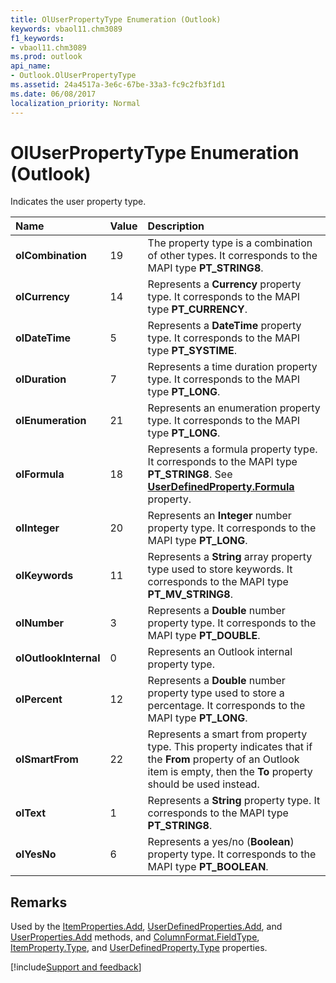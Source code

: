 ```yaml
---
title: OlUserPropertyType Enumeration (Outlook)
keywords: vbaol11.chm3089
f1_keywords:
- vbaol11.chm3089
ms.prod: outlook
api_name:
- Outlook.OlUserPropertyType
ms.assetid: 24a4517a-3e6c-67be-33a3-fc9c2fb3f1d1
ms.date: 06/08/2017
localization_priority: Normal
---
```



# OlUserPropertyType Enumeration (Outlook)

Indicates the user property type.



|Name|Value|Description|
|:-----|:-----|:-----|
| **olCombination**|19|The property type is a combination of other types. It corresponds to the MAPI type  **PT_STRING8**.|
| **olCurrency**|14|Represents a  **Currency** property type. It corresponds to the MAPI type **PT_CURRENCY**.|
| **olDateTime**|5|Represents a  **DateTime** property type. It corresponds to the MAPI type **PT_SYSTIME**.|
| **olDuration**|7|Represents a time duration property type. It corresponds to the MAPI type  **PT_LONG**.|
| **olEnumeration**|21|Represents an enumeration property type. It corresponds to the MAPI type  **PT_LONG**.|
| **olFormula**|18|Represents a formula property type. It corresponds to the MAPI type  **PT_STRING8**. See  **[UserDefinedProperty.Formula](Outlook.UserDefinedProperty.Formula.md)** property.|
| **olInteger**|20|Represents an  **Integer** number property type. It corresponds to the MAPI type **PT_LONG**.|
| **olKeywords**|11|Represents a  **String** array property type used to store keywords. It corresponds to the MAPI type **PT_MV_STRING8**.|
| **olNumber**|3|Represents a  **Double** number property type. It corresponds to the MAPI type **PT_DOUBLE**.|
| **olOutlookInternal**|0|Represents an Outlook internal property type. |
| **olPercent**|12|Represents a  **Double** number property type used to store a percentage. It corresponds to the MAPI type **PT_LONG**.|
| **olSmartFrom**|22|Represents a smart from property type. This property indicates that if the  **From** property of an Outlook item is empty, then the **To** property should be used instead.|
| **olText**|1|Represents a  **String** property type. It corresponds to the MAPI type **PT_STRING8**.|
| **olYesNo**|6|Represents a yes/no (**Boolean**) property type. It corresponds to the MAPI type  **PT_BOOLEAN**.|

## Remarks

Used by the [ItemProperties.Add](Outlook.ItemProperties.Add.md), [UserDefinedProperties.Add](Outlook.UserDefinedProperties.Add.md), and [UserProperties.Add](Outlook.UserProperties.Add.md) methods, and [ColumnFormat.FieldType](Outlook.ColumnFormat.FieldType.md), [ItemProperty.Type](Outlook.ItemProperty.Type.md), and [UserDefinedProperty.Type](Outlook.UserDefinedProperty.Type.md) properties.

[!include[Support and feedback](~/includes/feedback-boilerplate.md)]